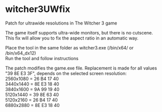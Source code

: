 # witcher3UWfix
Patch for ultrawide resolutions in The Witcher 3 game

The game itself supports ultra-wide monitors, but there is no cutscene.<br>
This fix will allow you to fix the aspect ratio in an automatic way.

Place the tool in the same folder as witcher3.exe (/bin/x64/ or /bin/x64_dx12)<br>
Run the tool and follow instructions

The patch modifies the game.exe file. Replacement is made for all values "39 8E E3 3F", depends on the selected screen resolution:<br>
2560x1080 = 26 B4 17 40<br>
3440x1440 = 8E E3 18 40<br>
3840x1600 = 9A 99 19 40<br>
5120x1440 = 39 8E 63 40<br>
5120x2160 = 26 B4 17 40<br>
6880x2880 = 8E E3 18 40<br>
